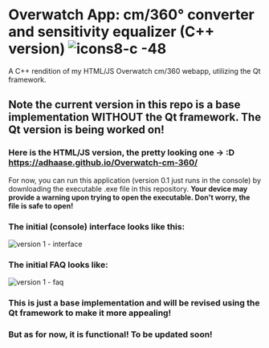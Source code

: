 # Overwatch App: cm/360° converter and sensitivity equalizer (C++ version) ![icons8-c -48](https://user-images.githubusercontent.com/9776844/41578043-4af87dc4-735e-11e8-810c-c2cdeac39a9d.png)

A C++ rendition of my HTML/JS Overwatch cm/360 webapp, utilizing the Qt framework.

## Note the current version in this repo is a base implementation WITHOUT the Qt framework. The Qt version is being worked on!

### Here is the HTML/JS version, the pretty looking one -> :D  https://adhaase.github.io/Overwatch-cm-360/

For now, you can run this application (version 0.1 just runs in the console) by downloading the executable .exe file in this repository. **Your device may provide a warning upon trying to open the executable. Don't worry, the file is safe to open!**

### The initial (console) interface looks like this:
![version 1 - interface](https://user-images.githubusercontent.com/9776844/39614661-87a04100-4f3f-11e8-92ae-d5d3e5ac343f.PNG)

### The initial FAQ looks like:
![version 1 - faq](https://user-images.githubusercontent.com/9776844/39614660-87911784-4f3f-11e8-89e1-a84f20e5f96a.PNG)

### This is just a base implementation and will be revised using the Qt framework to make it more appealing! 
### But as for now, it is functional! To be updated soon!
